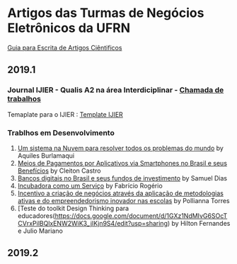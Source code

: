 
# Artigos das Turmas de Negócios Eletrônicos da UFRN

[Guia para Escrita de Artigos Ciêntificos](https://docs.google.com/document/d/1EO0oFDhCDIrdFhSuv943vHrbwlfDpdVDLcz__mHHJdA)


## 2019.1
### Journal IJIER - Qualis A2 na área Interdiciplinar - [Chamada de trabalhos](https://ijier.net/ijier/cfp)
Temaplate para o IJIER : [Template IJIER](https://docs.google.com/document/d/1pVRtEzSiuonfiS08IcdXQHXIYctiCQYpjothuQtrn7k)

### Trablhos em Desenvolvimento

1. [Um sistema na Nuvem para resolver todos os problemas do mundo](https://docs.google.com/document/d/1pVRtEzSiuonfiS08IcdXQHXIYctiCQYpjothuQtrn7k/edit) by Aquiles Burlamaqui
1. [Meios de Pagamentos por Aplicativos via Smartphones no Brasil e seus Benefícios](https://docs.google.com/document/d/1L0_j7MGlVGo2W2eEQm0NwzhgRdqmkm1di42bexq8eCo/edit?usp=sharing) by Cleiton Castro
1. [Bancos digitais no Brasil e seus fundos de investimento](https://docs.google.com/document/d/1Sd-4WvsLIMGwt3yOobKzjFRftkIFocMKKmaGLaV8omk/edit?usp=sharing) by Samuel Dias
1. [Incubadora como um Serviço](https://docs.google.com/document/d/11viSMJb7hw3z4S7byjXUgOWak0u3CKREky9sEldvPuc/edit?usp=sharing) by Fabrício Rogério
1. [Incentivo a criação de negócios através da aplicação de metodologias ativas e do empreendedorismo inovador nas escolas](https://docs.google.com/document/d/17v6HcEmy1x3YfXdTIsUW1ZDGEOUXB-ANDkp3v0ZwEHY/edit?ts=5cde9e14) by Pollianna Torres
1. [Teste do toolkit Design Thinking para educadores(https://docs.google.com/document/d/1GXz1NdMIvG6SOcTCVrxPilBQlxENW2WiK3_jIKjn9S4/edit?usp=sharing) by Hilton Fernandes e Julio Mariano

## 2019.2
